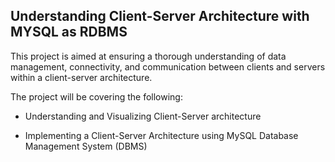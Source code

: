 
## Understanding Client-Server Architecture with MYSQL as RDBMS

This project is aimed at ensuring a thorough understanding of data management, connectivity, and communication between clients and servers within a client-server architecture.

The project will be covering the following:

- Understanding and Visualizing Client-Server architecture

- Implementing a Client-Server Architecture using MySQL Database Management System (DBMS)